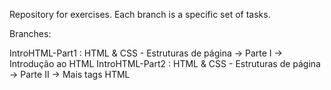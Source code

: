 Repository for exercises. Each branch is a specific set of tasks.

Branches:

IntroHTML-Part1 : HTML & CSS - Estruturas de página -> Parte I -> Introdução ao HTML
IntroHTML-Part2 :  HTML & CSS - Estruturas de página -> Parte II -> Mais tags HTML